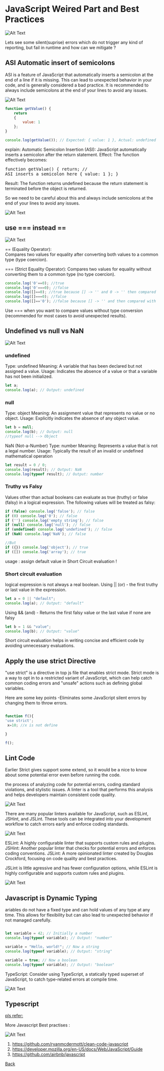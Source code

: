# JavaScript Weired Part and Best Practices #

![Alt Text](asset/err.gif)

Lets see some silent(suprise) errors which  do not trigger any kind of reporting, but fail in runtime and how can we mitigate ?

## ASI Automatic insert of semicolons ##

ASI is a feature of JavaScript that automatically inserts a semicolon at the end of a line if it is missing. This can lead to unexpected behavior in your code, and is generally considered a bad practice. 
It is recommended to always include semicolons at the end of your lines to avoid any issues.

![Alt Text](asset/semi.webp)

``` javascript repl+
function getValue() {
    return
    {
        value: 1
    };
}

console.log(getValue()); // Expected: { value: 1 }, Actual: undefined
```

explain:
Automatic Semicolon Insertion (ASI): JavaScript automatically inserts a semicolon after the return statement.
Effect: The function effectively becomes:<pre>function getValue() { return; // ASI inserts a semicolon here { value: 1 }; } </pre>
Result: The function returns undefined because the return statement is terminated before the object is returned.

So we need to be careful about this and always include semicolons at the end of your lines to avoid any issues.

![Alt Text](asset/semicolon.jpg)

## use === instead == ##

![Alt Text](asset/equal.png)

== (Equality Operator):  
Compares two values for equality after converting both values to a common type (type coercion).

=== (Strict Equality Operator):
Compares two values for equality without converting them to a common type (no type coercion).

``` javascript repl+
console.log('0'==0); //true
console.log('0'===0); //false
console.log([]==0); //true because [] -> '' and 0 -> '' then compared
console.log([]===0); //false
console.log([]=='0'); //false because [] -> '' and then compared with '0'

```

Use === when you want to compare values without type conversion (recommended for most cases to avoid unexpected results).


## Undefined vs null vs NaN  ##

![Alt Text](asset/NaN.png)

### undefined ###
Type: undefined
Meaning: A variable that has been declared but not assigned a value.
Usage: Indicates the absence of a value or that a variable has not been initialized.

``` javascript repl+
let a;
console.log(a); // Output: undefined

```

### null ###
Type: object
Meaning: An assignment value that represents no value or no object.
Usage: Explicitly indicates the absence of any object value.

``` javascript repl+
let b = null;
console.log(b); // Output: null
//typeof null --> Object 
```


NaN (Not-a-Number)
Type: number
Meaning: Represents a value that is not a legal number.
Usage: Typically the result of an invalid or undefined mathematical operation

``` javascript repl+
let result = 0 / 0;
console.log(result); // Output: NaN
console.log(typeof result); // Output: number
```

### Truthy vs Falsy ###

Values other than actual booleans can evaluate as true (truthy) or false (falsy) in a logical expression. The following values will be treated as falsy:


``` javascript repl+
if (false) console.log('false'); // false
if (0) console.log('0'); // false
if ('') console.log('empty string'); // false
if (null) console.log('null'); // false
if (undefined) console.log('undefined'); // false
if (NaN) console.log('NaN'); // false

//But 
if ({}) console.log('object'); // true
if ([]) console.log('array'); // true

```
usage : assign default value in Short Circuit evaluation ! 


### Short circuit evaluation ###

logical expression is not always a real boolean. 
Using || (or) - the first truthy or last value in the expression.
``` javascript repl+
let a = 0 || "default";
console.log(a); // Output: "default"
```
Using && (and) - Returns the first falsy value or the last value if none are falsy
``` javascript repl+
let b = 1 && "value";
console.log(b); // Output: "value"
```

Short circuit evaluation helps in writing concise and efficient code by avoiding unnecessary evaluations.


## Apply the use strict Directive ##

"use strict" is a directive in top js file that enables strict mode. Strict mode is a way to opt in to a restricted variant of JavaScript, 
which can help catch common coding errors and "unsafe" actions such as defining global variables. 

Here are some key points
-Eliminates some JavaScript silent errors by changing them to throw errors. 


``` javascript repl+

function f(){
'use strict';
 x=10; //x is not define 

}

f();


```

## Lint Code  ##

Earlier Strict gives support some extend, so it would be a nice to know about some potential error even before running the code. 

the process of analyzing code for potential errors, coding standard violations, and stylistic issues. A linter is a tool that performs this analysis and helps developers maintain consistent code quality.

![Alt Text](asset/lint.webp)


There are many popular linters available for JavaScript, such as ESLint, JSHint, and JSLint. These tools can be integrated into your development workflow to catch errors early and enforce coding standards.

![Alt Text](asset/eslint-sh.jpg)

ESLint: A highly configurable linter that supports custom rules and plugins.
JSHint: Another popular linter that checks for potential errors and enforces coding conventions.
JSLint: A more opinionated linter created by Douglas Crockford, focusing on code quality and best practices.

JSLint is little agressive  and has fewer configuration options, while ESLint is highly configurable and supports custom rules and plugins. 

![Alt Text](asset/jslint.jpg)

## Javascript is Dynamic Typing  ##

ariables do not have a fixed type and can hold values of any type at any time. 
This allows for flexibility but can also lead to unexpected behavior if not managed carefully.

``` javascript repl+

let variable = 42; // Initially a number
console.log(typeof variable); // Output: "number"

variable = "Hello, world!"; // Now a string
console.log(typeof variable); // Output: "string"

variable = true; // Now a boolean
console.log(typeof variable); // Output: "boolean"

```

TypeScript: Consider using TypeScript, a statically typed superset of JavaScript, to catch type-related errors at compile time.

![Alt Text](asset/typing.png)

## Typescript ## 

[pls refer:](https://github.com/parane/web-development/tree/typescript)


More Javascript Best practises : 

![Alt Text](asset/bp.gif)

1. https://github.com/ryanmcdermott/clean-code-javascript
2. https://developer.mozilla.org/en-US/docs/Web/JavaScript/Guide
3. https://github.com/airbnb/javascript

[Back](https://github.com/parane/web-development/tree/javascript?tab=readme-ov-file#table-of-content)
